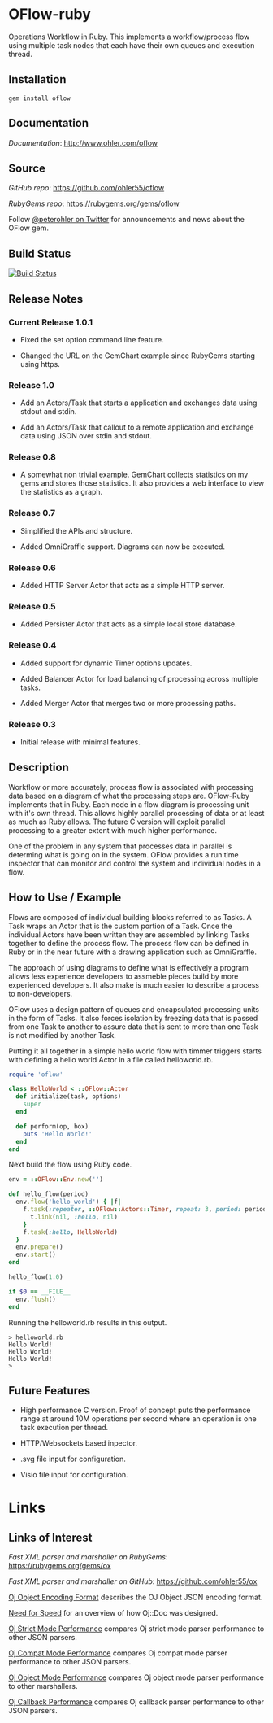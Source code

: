 OFlow-ruby
==========

Operations Workflow in Ruby. This implements a workflow/process flow using
multiple task nodes that each have their own queues and execution thread.

## Installation
    gem install oflow

## Documentation

*Documentation*: http://www.ohler.com/oflow

## Source

*GitHub* *repo*: https://github.com/ohler55/oflow

*RubyGems* *repo*: https://rubygems.org/gems/oflow

Follow [@peterohler on Twitter](http://twitter.com/#!/peterohler) for announcements and news about the OFlow gem.

## Build Status

[![Build Status](https://travis-ci.org/ohler55/oflow-ruby.png?branch=master)](https://travis-ci.org/ohler55/oflow-ruby)

## Release Notes

### Current Release 1.0.1

 - Fixed the set option command line feature.

 - Changed the URL on the GemChart example since RubyGems starting using https.

### Release 1.0

 - Add an Actors/Task that starts a application and exchanges data using stdout
   and stdin.

 - Add an Actors/Task that callout to a remote application and exchange data
   using JSON over stdin and stdout.

### Release 0.8

 - A somewhat non trivial example. GemChart collects statistics on my gems and
   stores those statistics. It also provides a web interface to view the
   statistics as a graph.

### Release 0.7

 - Simplified the APIs and structure.

 - Added OmniGraffle support. Diagrams can now be executed.

### Release 0.6

 - Added HTTP Server Actor that acts as a simple HTTP server.

### Release 0.5

 - Added Persister Actor that acts as a simple local store database.

### Release 0.4

 - Added support for dynamic Timer options updates.

 - Added Balancer Actor for load balancing of processing across multiple tasks.

 - Added Merger Actor that merges two or more processing paths.

### Release 0.3

 - Initial release with minimal features.

## Description

Workflow or more accurately, process flow is associated with processing data
based on a diagram of what the processing steps are. OFlow-Ruby implements that
in Ruby. Each node in a flow diagram is processing unit with it's own
thread. This allows highly parallel processing of data or at least as much as
Ruby allows. The future C version will exploit parallel processing to a greater
extent with much higher performance.

One of the problem in any system that processes data in parallel is determing
what is going on in the system. OFlow provides a run time inspector that can
monitor and control the system and individual nodes in a flow.

## How to Use / Example

Flows are composed of individual building blocks referred to as Tasks. A Task
wraps an Actor that is the custom portion of a Task. Once the individual Actors
have been written they are assembled by linking Tasks together to define the
process flow. The process flow can be defined in Ruby or in the near future with
a drawing application such as OmniGraffle.

The approach of using diagrams to define what is effectively a program allows
less experience developers to assmeble pieces build by more experienced
developers. It also make is much easier to describe a process to non-developers.

OFlow uses a design pattern of queues and encapsulated processing units in the
form of Tasks. It also forces isolation by freezing data that is passed from one
Task to another to assure data that is sent to more than one Task is not
modified by another Task.

Putting it all together in a simple hello world flow with timmer triggers starts
with defining a hello world Actor in a file called helloworld.rb.

```ruby
require 'oflow'

class HelloWorld < ::OFlow::Actor
  def initialize(task, options)
    super
  end

  def perform(op, box)
    puts 'Hello World!'
  end
end
```

Next build the flow using Ruby code.

```ruby
env = ::OFlow::Env.new('')

def hello_flow(period)
  env.flow('hello_world') { |f|
    f.task(:repeater, ::OFlow::Actors::Timer, repeat: 3, period: period) { |t|
      t.link(nil, :hello, nil)
    }
    f.task(:hello, HelloWorld)
  }
  env.prepare()
  env.start()
end

hello_flow(1.0)

if $0 == __FILE__
  env.flush()
end
```

Running the helloworld.rb results in this output.

```
> helloworld.rb
Hello World!
Hello World!
Hello World!
>
```

## Future Features

 - High performance C version. Proof of concept puts the performance range at
   around 10M operations per second where an operation is one task execution per
   thread.

 - HTTP/Websockets based inpector.

 - .svg file input for configuration.

 - Visio file input for configuration.

# Links

## Links of Interest

*Fast XML parser and marshaller on RubyGems*: https://rubygems.org/gems/ox

*Fast XML parser and marshaller on GitHub*: https://github.com/ohler55/ox

[Oj Object Encoding Format](http://www.ohler.com/dev/oj_misc/encoding_format.html) describes the OJ Object JSON encoding format.

[Need for Speed](http://www.ohler.com/dev/need_for_speed/need_for_speed.html) for an overview of how Oj::Doc was designed.

[Oj Strict Mode Performance](http://www.ohler.com/dev/oj_misc/performance_strict.html) compares Oj strict mode parser performance to other JSON parsers.

[Oj Compat Mode Performance](http://www.ohler.com/dev/oj_misc/performance_compat.html) compares Oj compat mode parser performance to other JSON parsers.

[Oj Object Mode Performance](http://www.ohler.com/dev/oj_misc/performance_object.html) compares Oj object mode parser performance to other marshallers.

[Oj Callback Performance](http://www.ohler.com/dev/oj_misc/performance_callback.html) compares Oj callback parser performance to other JSON parsers.

